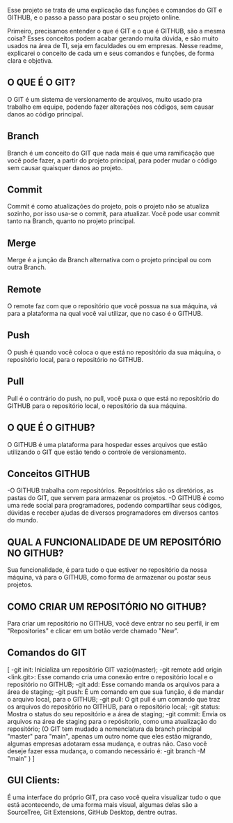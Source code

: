 Esse projeto se trata de uma explicação das funções e comandos do GIT e GITHUB, e o passo a passo para postar o seu projeto online.

Primeiro, precisamos entender o que é GIT e o que é GITHUB, são a mesma coisa? Esses conceitos podem acabar gerando muita dúvida, e são muito usados na área de TI, seja em faculdades ou em empresas. Nesse readme, explicarei o conceito de cada um e seus comandos e funções, de forma clara e objetiva.

## O QUE É O GIT?
 O GIT é um sistema de versionamento de arquivos, muito usado pra trabalho em equipe, podendo fazer alterações nos códigos, sem causar danos ao código principal.

## Branch
 Branch é um conceito do GIT que nada mais é que uma ramificação que você pode fazer, a partir do projeto principal, para poder mudar o código sem causar quaisquer danos ao projeto.

## Commit
 Commit é como atualizações do projeto, pois o projeto não se atualiza sozinho, por isso usa-se o commit, para atualizar. Você pode usar commit tanto na Branch, quanto no projeto principal.

## Merge
 Merge é a junção da Branch alternativa com o projeto principal ou com outra Branch.

## Remote
 O remote faz com que o repositório que você possua na sua máquina, vá para a plataforma na qual você vai utilizar, que no caso é o GITHUB.

## Push
 O push é quando você coloca o que está no repositório da sua máquina, o repositório local, para o repositório no GITHUB.

## Pull
 Pull é o contrário do push, no pull, você puxa o que está no repositório do GITHUB para o repositório local, o repositório da sua máquina.

## O QUE É O GITHUB?
 O GITHUB é uma plataforma para hospedar esses arquivos que estão utilizando o GIT que estão tendo o controle de versionamento. 

## Conceitos GITHUB
 -O GITHUB trabalha com repositórios. Repositórios são os diretórios, as pastas do GIT, que servem para armazenar os projetos.
 -O GITHUB é como uma rede social para programadores, podendo compartilhar seus códigos, dúvidas e receber ajudas de diversos programadores em diversos cantos do mundo.
 

## QUAL A FUNCIONALIDADE DE UM REPOSITÓRIO NO GITHUB?
 Sua funcionalidade, é para tudo o que estiver no repositório da nossa máquina, vá para o GITHUB, como forma de armazenar ou postar seus projetos.

## COMO CRIAR UM REPOSITÓRIO NO GITHUB?
 Para criar um repositório no GITHUB, você deve entrar no seu perfil, ir em "Repositories" e clicar em um botão verde    chamado "New". 

## Comandos do GIT
 [ 
   -git init: Inicializa um repositório GIT vazio(master);
   -git remote add origin <link.git>: Esse comando cria uma conexão entre o repositório local e o repositório no GITHUB;
   -git add: Esse comando manda os arquivos para a área de staging;
   -git push: É um comando em que sua função, é de mandar o arquivo local, para o GITHUB;
   -git pull: O git pull é um comando que traz os arquivos do repositório no GITHUB, para o repositório local;
   -git status: Mostra o status do seu repositório e a área de staging;
   -git commit: Envia os arquivos na área de staging para o repósitorio, como uma atualização do repositório;
   (O GIT tem mudado a nomenclatura da branch principal "master" para "main", apenas um outro nome que eles estão migrando, algumas empresas adotaram essa mudança, e outras não. Caso você deseje fazer essa mudança, o comando necessário é: 
    -git branch -M "main"
   )
 ]

## GUI Clients: 
 É uma interface do próprio GIT, pra caso você queira visualizar tudo o que está acontecendo, de uma forma mais visual, algumas delas são a SourceTree, Git Extensions, GitHub Desktop, dentre outras.

